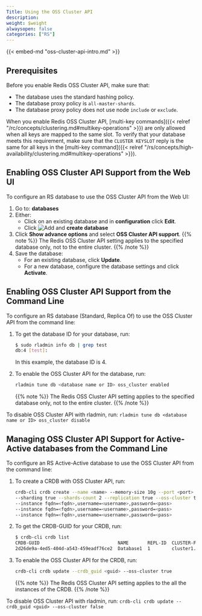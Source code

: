 ```yaml
---
Title: Using the OSS Cluster API
description:
weight: $weight
alwaysopen: false
categories: ["RS"]
---
```

{{< embed-md "oss-cluster-api-intro.md"  >}}

## Prerequisites

Before you enable Redis OSS Cluster API, make sure that:

- The database uses the standard hashing policy.
- The database proxy policy is `all-master-shards`.
- The database proxy policy does not use node `include` or `exclude`.

When you enable Redis OSS Cluster API,
[multi-key commands]({{< relref "/rc/concepts/clustering.md#multikey-operations" >}}) are only allowed when all keys are mapped to the same slot.
To verify that your database meets this requirement, make sure that the `CLUSTER KEYSLOT` reply is the same for all keys in the [multi-key command]({{< relref "/rs/concepts/high-availability/clustering.md#multikey-operations" >}}).

## Enabling OSS Cluster API Support from the Web UI

To configure an RS database to use the OSS Cluster API from the Web UI:

1. Go to: **databases**
1. Either:
    - Click on an existing database and in **configuration** click **Edit**.
    - Click ![Add](/images/rs/icon_add.png#no-click "Add") and **create database**
1. Click **Show advance options** and select **OSS Cluster API support**.
    {{% note %}}
The Redis OSS Cluster API setting applies to the specified database only, not to the entire cluster.
    {{% /note %}}
1. Save the database:
    - For an existing database, click **Update**.
    - For a new database, configure the database settings and click **Activate**.

## Enabling OSS Cluster API Support from the Command Line

To configure an RS database (Standard, Replica Of) to use the OSS Cluster API from the command line:

1. To get the database ID for your database, run:

    ```sh
    $ sudo rladmin info db | grep test
    db:4 [test]:
    ```

    In this example, the database ID is 4.

1. To enable the OSS Cluster API for the database, run:

    ```sh
    rladmin tune db <database name or ID> oss_cluster enabled
    ```
    {{% note %}}
The Redis OSS Cluster API setting applies to the specified database only, not to the entire cluster.
    {{% /note %}}

To disable OSS Cluster API with rladmin, run: `rladmin tune db <database name or ID> oss_cluster disable`

## Managing OSS Cluster API Support for Active-Active databases from the Command Line

To configure an RS Active-Active database to use the OSS Cluster API from the command line:

1. To create a CRDB with OSS Cluster API, run:
    ```sh
    crdb-cli crdb create --name <name> --memory-size 10g --port <port>
    --sharding true --shards-count 2 --replication true --oss-cluster true
    --instance fqdn=<fqdn>,username=<username>,password=<pass>
    --instance fqdn=<fqdn>,username=<username>,password=<pass>
    --instance fqdn=<fqdn>,username=<username>,password=<pass>
    ```

1. To get the CRDB-GUID for your CRDB, run:

    ```sh
    $ crdb-cli crdb list
    CRDB-GUID                             NAME       REPL-ID  CLUSTER-FQDN
    2d26de9a-4ed5-404d-a543-459eadf76ce2  Database1  1        cluster1.local
    ```

1. To enable the OSS Cluster API for the CRDB, run:

    ```sh
    crdb-cli crdb update --crdb_guid <guid> --oss-cluster true
    ```
    {{% note %}}
The Redis OSS Cluster API setting applies to the all the instances of the CRDB.
    {{% /note %}}

To disable OSS Cluster API with rladmin, run: `crdb-cli crdb update --crdb_guid <guid> --oss-cluster false`
